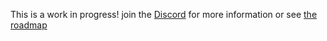 This is a work in progress! join the [Discord](https://discord.gg/4u4yx2UY) for more information or see [the roadmap](https://github.com/HoloPanio/duxcore/issues/2)
